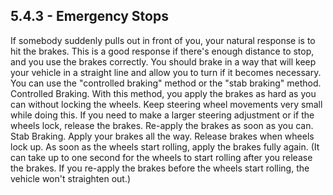 ## 5.4.3 - Emergency Stops
If somebody suddenly pulls out in front of you, your natural response is to hit the brakes. This is a good response if there's enough distance to stop, and you use the brakes correctly. You should brake in a way that will keep your vehicle in a straight line and allow you to turn if it becomes necessary. You can use the "controlled braking" method or the "stab braking" method.
Controlled Braking. With this method, you apply the brakes as hard as you can without locking the wheels. Keep steering wheel movements very small while doing this. If you need to make a larger steering adjustment or if the wheels lock, release the brakes. Re-apply the brakes as soon as you can.
Stab Braking. Apply your brakes all the way. Release brakes when wheels lock up. As soon as the wheels start rolling, apply the brakes fully again. (It can take up to one second for the wheels to start rolling after you release the brakes. If you re-apply the brakes before the wheels start rolling, the vehicle won't straighten out.)